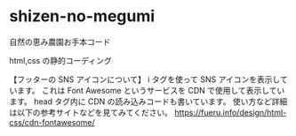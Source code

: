 # shizen-no-megumi

自然の恵み農園お手本コード

html,css の静的コーディング

【フッターの SNS アイコンについて】
i タグを使って SNS アイコンを表示しています。
これは Font Awesome というサービスを CDN で使用して表示しています。
head タグ内に CDN の読み込みコードも書いています。
使い方など詳細は以下の参考サイトなどを見てみてください。
https://fueru.info/design/html-css/cdn-fontawesome/
